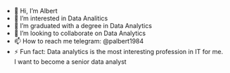 - 👋 Hi, I’m Albert
- 👀 I’m interested in Data Analitics
- 🌱 I’m graduated with a degree in Data Analytics
- 💞️ I’m looking to collaborate on Data Analytics
- 📫 How to reach me telegram: @palbert1984
- ⚡ Fun fact: Data analytics is the most interesting profession in IT for me.
I want to become a senior data analyst
